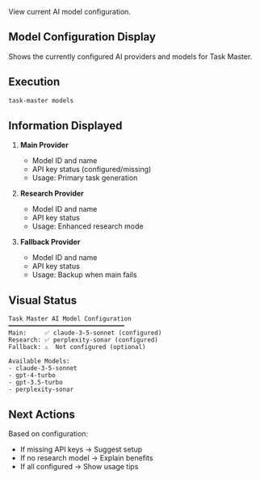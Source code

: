 View current AI model configuration.

## Model Configuration Display

Shows the currently configured AI providers and models for Task Master.

## Execution

```bash
task-master models
```

## Information Displayed

1. **Main Provider**
   - Model ID and name
   - API key status (configured/missing)
   - Usage: Primary task generation

2. **Research Provider**
   - Model ID and name  
   - API key status
   - Usage: Enhanced research mode

3. **Fallback Provider**
   - Model ID and name
   - API key status
   - Usage: Backup when main fails

## Visual Status

```
Task Master AI Model Configuration
━━━━━━━━━━━━━━━━━━━━━━━━━━━━━━━━
Main:     ✅ claude-3-5-sonnet (configured)
Research: ✅ perplexity-sonar (configured)  
Fallback: ⚠️  Not configured (optional)

Available Models:
- claude-3-5-sonnet
- gpt-4-turbo
- gpt-3.5-turbo
- perplexity-sonar
```

## Next Actions

Based on configuration:
- If missing API keys → Suggest setup
- If no research model → Explain benefits
- If all configured → Show usage tips